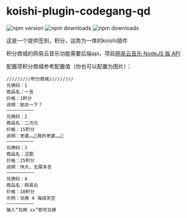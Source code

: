 # koishi-plugin-codegang-qd

![npm version](https://img.shields.io/npm/v/koishi-plugin-codegang-qd) ![npm downloads](https://img.shields.io/npm/dm/koishi-plugin-codegang-qd) ![npm downloads](https://img.shields.io/npm/l/koishi-plugin-codegang-qd)

这是一个提供签到，积分，运势为一体的koishi插件  

积分商城的网易云音乐功能需要后端api，项目[网易云音乐 NodeJS 版 API](https://github.com/Binaryify/NeteaseCloudMusicApi)

配置项积分商城参考配置值（你也可以配置为图片）：
```
/////////积分商城/////////
兑换码：1
商品名：一言
价格：1积分
说明：励志一下？
——————————
兑换码：2
商品名：二次元
价格：15积分
说明：老婆……🥵我的老婆……🥵
——————————
兑换码：3
商品名：涩图
价格：25积分
说明：伟大，无需多言
——————————
兑换码：4
商品名：网易云
价格：10积分
示例：兑换 4 海阔天空
——————————
输入“兑换 xx”即可兑换
```
